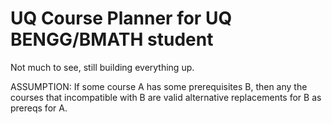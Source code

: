 # UQ Course Planner for UQ BENGG/BMATH student

Not much to see, still building everything up.

ASSUMPTION: If some course A has some prerequisites B, then any the courses that incompatible with B are valid alternative replacements for B as prereqs for A.